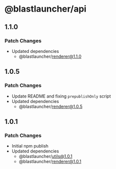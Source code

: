 # @blastlauncher/api

## 1.1.0

### Patch Changes

- Updated dependencies
  - @blastlauncher/renderer@1.1.0

## 1.0.5

### Patch Changes

- Update README and fixing `prepublishOnly` script
- Updated dependencies
  - @blastlauncher/renderer@1.0.5

## 1.0.1

### Patch Changes

- Initial npm publish
- Updated dependencies
  - @blastlauncher/utils@1.0.1
  - @blastlauncher/renderer@1.0.1
